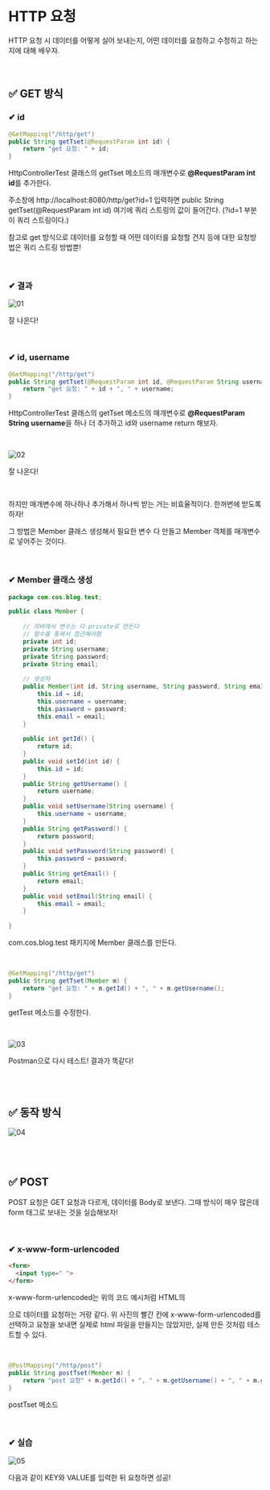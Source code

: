 # HTTP 요청

HTTP 요청 시 데이터를 어떻게 실어 보내는지, 어떤 데이터를 요청하고 수정하고 하는지에 대해 배우자.

<br>

## ✅ GET 방식

### ✔ id 

```java
@GetMapping("/http/get")
public String getTset(@RequestParam int id) {
	return "get 요청: " + id;
}
```

HttpControllerTest 클래스의 getTset 메소드의 매개변수로 **@RequestParam int id**를 추가한다.

주소창에 http://localhost:8080/http/get?id=1 입력하면 public String getTset(@RequestParam int id) 여기에 쿼리 스트링의 값이 들어간다. (?id=1 부분이 쿼리 스트링이다.)

참고로 get 방식으로 데이터를 요청할 때 어떤 데이터를 요청할 건지 등에 대한 요청방법은 쿼리 스트링 방법뿐!

 <br>

### ✔ 결과

![01](img/06/01.png)

잘 나온다!

<br>

### ✔ id, username 

```java
@GetMapping("/http/get")
public String getTset(@RequestParam int id, @RequestParam String username) {
	return "get 요청: " + id + ", " + username;
}
```

HttpControllerTest 클래스의 getTset 메소드의 매개변수로 **@RequestParam String username**을 하나 더 추가하고 id와 username return 해보자.

<br>

![02](img/06/02.png)

잘 나온다!

<br>

하지만 매개변수에 하나하나 추가해서 하나씩 받는 거는 비효율적이다. 한꺼번에 받도록 하자!

그 방법은 Member 클래스 생성해서 필요한 변수 다 만들고 Member 객체를 매개변수로 넣어주는 것이다.

<br>

### ✔ Member 클래스 생성

```java
package com.cos.blog.test;

public class Member {
	
	// 자바에서 변수는 다 private로 만든다
	// 함수를 통해서 접근해야함
	private int id;
	private String username;
	private String password;
	private String email;
	
	// 생성자
	public Member(int id, String username, String password, String email) {
		this.id = id;
		this.username = username;
		this.password = password;
		this.email = email;
	}
	
	public int getId() {
		return id;
	}
	public void setId(int id) {
		this.id = id;
	}
	public String getUsername() {
		return username;
	}
	public void setUsername(String username) {
		this.username = username;
	}
	public String getPassword() {
		return password;
	}
	public void setPassword(String password) {
		this.password = password;
	}
	public String getEmail() {
		return email;
	}
	public void setEmail(String email) {
		this.email = email;
	}
	
}
```

com.cos.blog.test 패키지에 Member 클래스를 만든다.

<br>

```java
@GetMapping("/http/get")
public String getTset(Member m) {
	return "get 요청: " + m.getId() + ", " + m.getUsername();
}
```

getTest 메소드를 수정한다. 

<br>

![03](img/06/03.png)

Postman으로 다시 테스트! 결과가 똑같다!

<br><br>

## ✅ 동작 방식

![04](img/06/04.png)

<br><br>

## ✅ POST 

POST 요청은 GET 요청과 다르게, 데이터를 Body로 보낸다. 그때 방식이 매우 많은데 form 태그로 보내는 것을 실습해보자!

<br>

### ✔ x-www-form-urlencoded

```html
<form>
  <input type=" ">
</form>
```

x-www-form-urlencoded는 위의 코드 예시처럼 HTML의 <form>으로 데이터를 요청하는 거랑 같다. 위 사진의 빨간 칸에 x-www-form-urlencoded를 선택하고 요청을 보내면 실제로 html 파일을 만들지는 않았지만, 실제 만든 것처럼 테스트할 수 있다. 

<br>

```java
@PostMapping("/http/post")
public String postTset(Member m) {
	return "post 요청" + m.getId() + ", " + m.getUsername() + ", " + m.getPassword() + ", " + m.getEmail();
}
```

postTset 메소드

<br>

### ✔ 실습

![05](img/06/05.png)

다음과 같이 KEY와 VALUE를 입력한 뒤 요청하면 성공!
